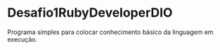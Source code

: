 # Desafio1RubyDeveloperDIO
Programa simples para colocar conhecimento básico da linguagem em execução.
